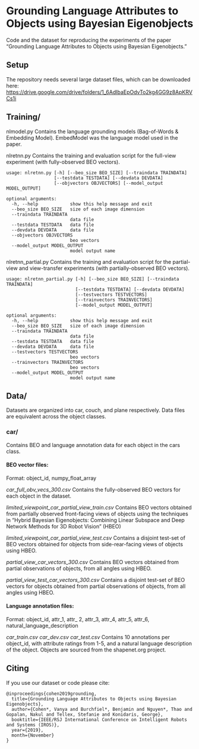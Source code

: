 # Grounding Language Attributes to Objects using Bayesian Eigenobjects
Code and the dataset for reproducing the experiments of the paper “Grounding Language Attributes to Objects using Bayesian Eigenobjects.”

## Setup
The repository needs several large dataset files, which can be downloaded here:
https://drive.google.com/drive/folders/1_6AdIbaEpOdvTo2kg4GG9z8ApKRVCs1i

## Training/
nlmodel.py
Contains the language grounding models (Bag-of-Words & Embedding Model). EmbedModel was the language model used in the paper.

nlretnn.py
Contains the training and evaluation script for the full-view experiment (with fully-observed BEO vectors).

```
usage: nlretnn.py [-h] [--beo_size BEO_SIZE] [--traindata TRAINDATA]
                  [--testdata TESTDATA] [--devdata DEVDATA]
                  [--objvectors OBJVECTORS] [--model_output MODEL_OUTPUT]

optional arguments:
  -h, --help            show this help message and exit
  --beo_size BEO_SIZE   size of each image dimension
  --traindata TRAINDATA
                        data file
  --testdata TESTDATA   data file
  --devdata DEVDATA     data file
  --objvectors OBJVECTORS
                        beo vectors
  --model_output MODEL_OUTPUT
                        model output name
```

nlretnn_partial.py
Contains the training and evaluation script for the partial-view and view-transfer experiments (with partially-observed BEO vectors).

```
usage: nlretnn_partial.py [-h] [--beo_size BEO_SIZE] [--traindata TRAINDATA]
                          [--testdata TESTDATA] [--devdata DEVDATA]
                          [--testvectors TESTVECTORS]
                          [--trainvectors TRAINVECTORS]
                          [--model_output MODEL_OUTPUT]

optional arguments:
  -h, --help            show this help message and exit
  --beo_size BEO_SIZE   size of each image dimension
  --traindata TRAINDATA
                        data file
  --testdata TESTDATA   data file
  --devdata DEVDATA     data file
  --testvectors TESTVECTORS
                        beo vectors
  --trainvectors TRAINVECTORS
                        beo vectors
  --model_output MODEL_OUTPUT
                        model output name
```

## Data/
Datasets are organized into car, couch, and plane respectively. Data files are equivalent across the object classes.

### car/
Contains BEO and language annotation data for each object in the cars class.

#### BEO vector files:
Format:
object_id, numpy_float_array

*car_full_obv_vecs_300.csv*
Contains the fully-observed BEO vectors for each object in the dataset.

*limited_viewpoint_car_partial_view_train.csv*
Contains BEO vectors obtained from partially observed front-facing views of objects using the techniques in “Hybrid Bayesian Eigenobjects: Combining Linear Subspace and Deep Network Methods for 3D Robot Vision” (HBEO)

*limited_viewpoint_car_partial_view_test.csv*
Contains a disjoint test-set of BEO vectors obtained for objects from side-rear-facing views of objects using HBEO.

*partial_view_car_vectors_300.csv*
Contains BEO vectors obtained from partial observations of objects, from all angles using HBEO.

*partial_view_test_car_vectors_300.csv*
Contains a disjoint test-set of BEO vectors for objects obtained from partial observations of objects, from all angles using HBEO.

#### Language annotation files:
Format:
object_id, attr_1, attr_ 2, attr_3, attr_4, attr_5, attr_6, natural_language_description

*car_train.csv*
*car_dev.csv*
*car_test.csv*
Contains 10 annotations per object_id, with attribute ratings from 1-5, and a natural language description of the object. Objects are sourced from the shapenet.org project.

## Citing
If you use our dataset or code please cite:
```
@inproceedings{cohen2019grounding,
  title={Grounding Language Attributes to Objects using Bayesian Eigenobjects},
  author={Cohen*, Vanya and Burchfiel*, Benjamin and Nguyen*, Thao and Gopalan, Nakul and Tellex, Stefanie and Konidaris, George},
  booktitle={IEEE/RSJ International Conference on Intelligent Robots and Systems (IROS)},
  year={2019},
  month={November}
}
```
